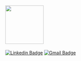 <h1 align="flex-start">
   <img src="https://piskel-imgstore-b.appspot.com/img/b09ada97-c2e2-11ea-814b-075e685e0236.gif" height="120px" />  <br>
</h1>

[![Linkedin Badge](https://img.shields.io/badge/-Roberto%20Junior-000?style=flat-square&logo=Linkedin&logoColor=white&link=https://www.linkedin.com/in/robertojrcdc/)](https://www.linkedin.com/in/robertojrcdc/) 
[![Gmail Badge](https://img.shields.io/badge/-robertojuniordev@gmail.com-000?style=flat-square&logo=Gmail&logoColor=white&link=mailto:robertojuniordev@gmail.com)](mailto:robertojuniordev@gmail.com)


